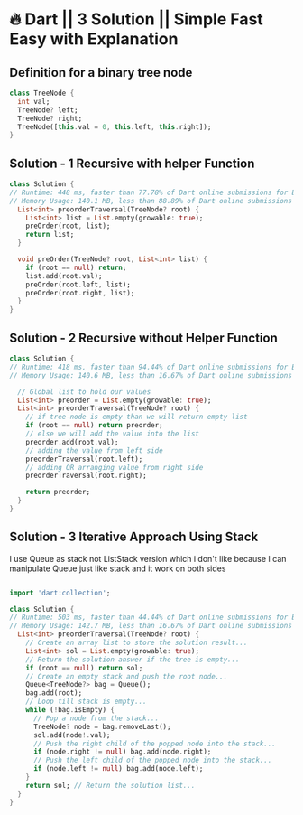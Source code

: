 # 🔥 Dart || 3 Solution || Simple Fast Easy with Explanation

## Definition for a binary tree node

```dart
class TreeNode {
  int val;
  TreeNode? left;
  TreeNode? right;
  TreeNode([this.val = 0, this.left, this.right]);
}
```

## Solution - 1 Recursive with helper Function

```dart
class Solution {
// Runtime: 448 ms, faster than 77.78% of Dart online submissions for Binary Tree Preorder Traversal.
// Memory Usage: 140.1 MB, less than 88.89% of Dart online submissions for Binary Tree Preorder Traversal.
  List<int> preorderTraversal(TreeNode? root) {
    List<int> list = List.empty(growable: true);
    preOrder(root, list);
    return list;
  }

  void preOrder(TreeNode? root, List<int> list) {
    if (root == null) return;
    list.add(root.val);
    preOrder(root.left, list);
    preOrder(root.right, list);
  }
}
```

## Solution - 2 Recursive without Helper Function

```dart
class Solution {
// Runtime: 418 ms, faster than 94.44% of Dart online submissions for Binary Tree Preorder Traversal.
// Memory Usage: 140.6 MB, less than 16.67% of Dart online submissions for Binary Tree Preorder Traversal.

  // Global list to hold our values
  List<int> preorder = List.empty(growable: true);
  List<int> preorderTraversal(TreeNode? root) {
    // if tree-node is empty than we will return empty list
    if (root == null) return preorder;
    // else we will add the value into the list
    preorder.add(root.val);
    // adding the value from left side
    preorderTraversal(root.left);
    // adding OR arranging value from right side
    preorderTraversal(root.right);

    return preorder;
  }
}
```

## Solution - 3 Iterative Approach Using Stack

I use Queue as stack not ListStack version which i don't like because I can manipulate Queue just like  stack and it work on both sides

```dart

import 'dart:collection';

class Solution {
// Runtime: 503 ms, faster than 44.44% of Dart online submissions for Binary Tree Preorder Traversal.
// Memory Usage: 142.7 MB, less than 16.67% of Dart online submissions for Binary Tree Preorder Traversal.
  List<int> preorderTraversal(TreeNode? root) {
    // Create an array list to store the solution result...
    List<int> sol = List.empty(growable: true);
    // Return the solution answer if the tree is empty...
    if (root == null) return sol;
    // Create an empty stack and push the root node...
    Queue<TreeNode?> bag = Queue();
    bag.add(root);
    // Loop till stack is empty...
    while (!bag.isEmpty) {
      // Pop a node from the stack...
      TreeNode? node = bag.removeLast();
      sol.add(node!.val);
      // Push the right child of the popped node into the stack...
      if (node.right != null) bag.add(node.right);
      // Push the left child of the popped node into the stack...
      if (node.left != null) bag.add(node.left);
    }
    return sol; // Return the solution list...
  }
}

```
